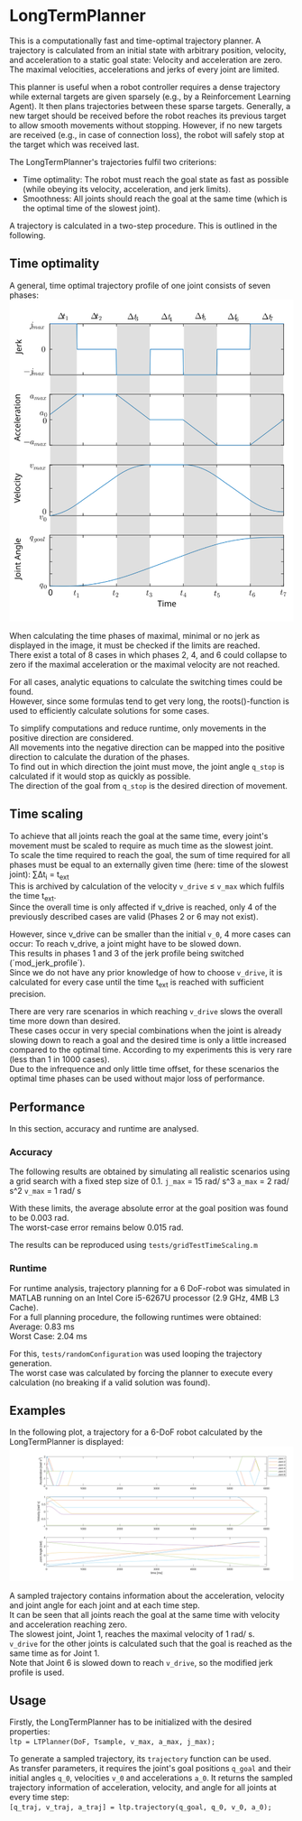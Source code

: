 # LongTermPlanner

This is a computationally fast and time-optimal trajectory planner.
A trajectory is calculated from an initial state with arbitrary position, velocity, and acceleration to a static goal state: Velocity and acceleration are zero.
The maximal velocities, accelerations and jerks of every joint are limited.  

This planner is useful when a robot controller requires a dense trajectory while external targets are given sparsely (e.g., by a Reinforcement Learning Agent).
It then plans trajectories between these sparse targets.
Generally, a new target should be received before the robot reaches its previous target to allow smooth movements without stopping.
However, if no new targets are received (e.g., in case of connection loss), the robot will safely stop at the target which was received last.  

The LongTermPlanner's trajectories fulfil two criterions:
- Time optimality: The robot must reach the goal state as fast as possible (while obeying its velocity, acceleration, and jerk limits).
- Smoothness: All joints should reach the goal at the same time (which is the optimal time of the slowest joint).  

A trajectory is calculated in a two-step procedure. This is outlined in the following.  

## Time optimality

A general, time optimal trajectory profile of one joint consists of seven phases:
![Time-optimal trajectory](images/profile.svg?raw=true)

When calculating the time phases of maximal, minimal or no jerk as displayed in the image, it must be checked if the limits are reached.  
There exist a total of 8 cases in which phases 2, 4, and 6 could collapse to zero if the maximal acceleration or the maximal velocity are not reached.

For all cases, analytic equations to calculate the switching times could be found.  
However, since some formulas tend to get very long, the roots()-function is used to efficiently calculate solutions for some cases.

To simplify computations and reduce runtime, only movements in the positive direction are considered.  
All movements into the negative direction can be mapped into the positive direction to calculate the duration of the phases.  
To find out in which direction the joint must move, the joint angle `q_stop` is calculated if it would stop as quickly as possible.  
The direction of the goal from `q_stop` is the desired direction of movement.

## Time scaling

To achieve that all joints reach the goal at the same time, every joint's movement must be scaled to require as much time as the slowest joint.  
To scale the time required to reach the goal, the sum of time required for all phases must be equal to an externally given time (here: time of the slowest joint): &sum;&Delta;t<sub>i</sub> = t<sub>ext</sub>  
This is archived by calculation of the velocity `v_drive` &le; `v_max` which fulfils the time t<sub>ext</sub>.  
Since the overall time is only affected if v_drive is reached, only 4 of the previously described cases are valid (Phases 2 or 6 may not exist).

However, since v_drive can be smaller than the initial `v_0`, 4 more cases can occur: To reach v_drive, a joint might have to be slowed down.  
This results in phases 1 and 3 of the jerk profile being switched (´mod_jerk_profile´).  
Since we do not have any prior knowledge of how to choose `v_drive`, it is calculated for every case until the time t<sub>ext</sub> is reached with sufficient precision.  

There are very rare scenarios in which reaching `v_drive` slows the overall time more down than desired.  
These cases occur in very special combinations when the joint is already slowing down to reach a goal and the desired time is only a little increased compared to the optimal time.
According to my experiments this is very rare (less than 1 in 1000 cases).  
Due to the infrequence and only little time offset, for these scenarios the optimal time phases can be used without major loss of performance.

## Performance

In this section, accuracy and runtime are analysed.

### Accuracy

The following results are obtained by simulating all realistic scenarios using a grid search with a fixed step size of 0.1.
`j_max` = 15 rad/ s^3
`a_max` = 2 rad/ s^2
`v_max` = 1 rad/ s

With these limits, the average absolute error at the goal position was found to be 0.003 rad.  
The worst-case error remains below 0.015 rad.

The results can be reproduced using `tests/gridTestTimeScaling.m`

### Runtime

For runtime analysis, trajectory planning for a 6 DoF-robot was simulated in MATLAB running on an Intel Core i5-6267U processor (2.9 GHz, 4MB L3 Cache).  
For a full planning procedure, the following runtimes were obtained:  
Average: 0.83 ms  
Worst Case: 2.04 ms  

For this, `tests/randomConfiguration` was used looping the trajectory generation.  
The worst case was calculated by forcing the planner to execute every calculation (no breaking if a valid solution was found).

## Examples

In the following plot, a trajectory for a 6-DoF robot calculated by the LongTermPlanner is displayed:  
![Time-optimal trajectory](images/exampleTrajectory.svg?raw=true)

A sampled trajectory contains information about the acceleration, velocity and joint angle for each joint and at each time step.  
It can be seen that all joints reach the goal at the same time with velocity and acceleration reaching zero.  
The slowest joint, Joint 1, reaches the maximal velocity of 1 rad/ s.  
`v_drive` for the other joints is calculated such that the goal is reached as the same time as for Joint 1.  
Note that Joint 6 is slowed down to reach `v_drive`, so the modified jerk profile is used.

## Usage

Firstly, the LongTermPlanner has to be initialized with the desired properties:  
`ltp = LTPlanner(DoF, Tsample, v_max, a_max, j_max);`

To generate a sampled trajectory, its `trajectory` function can be used.  
As transfer parameters, it requires the joint's goal positions `q_goal` and their initial angles `q_0`, velocities `v_0` and accelerations `a_0`.
It returns the sampled trajectory information of acceleration, velocity, and angle for all joints at every time step:  
`[q_traj, v_traj, a_traj] = ltp.trajectory(q_goal, q_0, v_0, a_0);` 